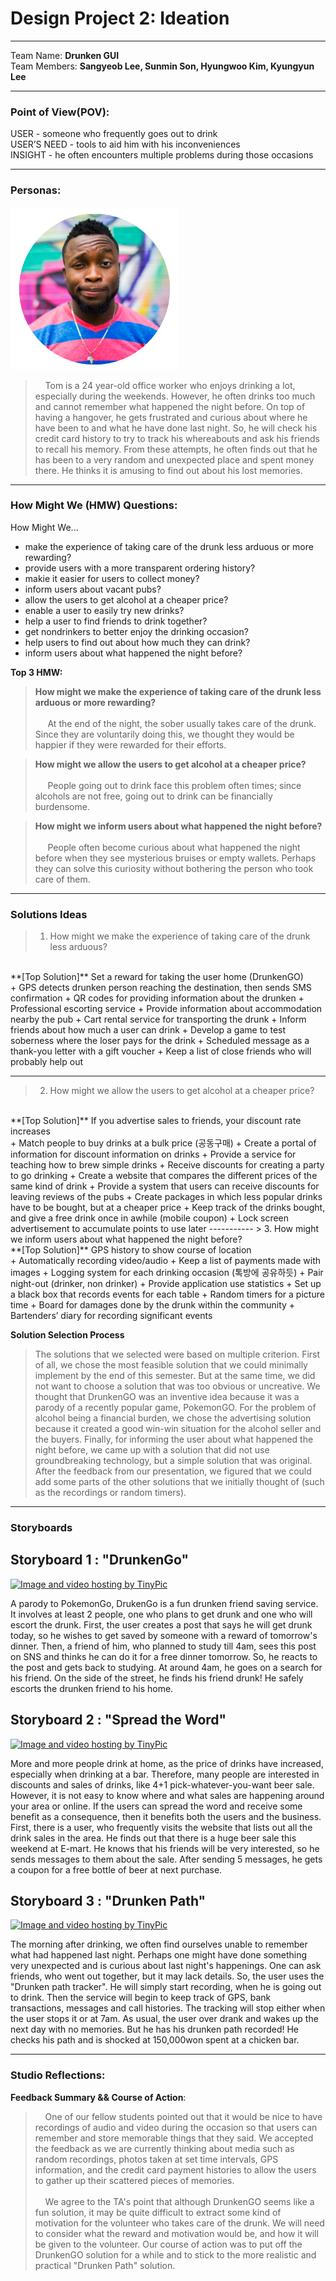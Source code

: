Design Project 2: Ideation
===================
----------
Team Name: **Drunken GUI** <br />
Team Members: **Sangyeob Lee, Sunmin Son, Hyungwoo Kim, Kyungyun Lee**

----------

### **Point of View(POV):**

USER - someone who frequently goes out to drink<br />
USER’S NEED - tools to aid him with his inconveniences<br />
INSIGHT - he often encounters multiple problems during those occasions

-----------
### **Personas:**

<img src="tom.png" />

> &nbsp;&nbsp;&nbsp;&nbsp;Tom is a 24 year-old office worker who enjoys drinking a lot, especially during the weekends. However, he often drinks too much and cannot remember what happened the night before. On top of having a hangover, he gets frustrated and curious about where he have been to and what he have done last night. So, he will check his credit card history to try to track his whereabouts and ask his friends to recall his memory. From these attempts, he often finds out that he has been to a very random and unexpected place and spent money there. He thinks it is amusing to find out about his lost memories. 

-----------
### **How Might We (HMW) Questions:**

How Might We...<br />

+ make the experience of taking care of the drunk less arduous or more rewarding?
+ provide users with a more transparent ordering history?
+ makie it easier for users to collect money?
+ inform users about vacant pubs?
+ allow the users to get alcohol at a cheaper price?
+ enable a user to easily try new drinks?
+ help a user to find friends to drink together?
+ get nondrinkers to better enjoy the drinking occasion?
+ help users to find out about how much they can drink?
+ inform users about what happened the night before?

**Top 3 HMW:**
> **How might we make the experience of taking care of the drunk less arduous or more rewarding?** <br /><br />
> &nbsp;&nbsp;&nbsp;&nbsp; At the end of the night, the sober usually takes care of the drunk. Since they are voluntarily doing this, we thought they would be happier if they were rewarded for their efforts.

> **How might we allow the users to get alcohol at a cheaper price?** <br /><br />
> &nbsp;&nbsp;&nbsp;&nbsp; People going out to drink face this problem often times; since alcohols are not free, going out to drink can be financially burdensome. 

> **How might we inform users about what happened the night before?** <br /><br />
> &nbsp;&nbsp;&nbsp;&nbsp; People often become curious about what happened the night before when they see mysterious bruises or empty wallets. Perhaps they can solve this curiosity without bothering the person who took care of them.

-----------
### **Solutions Ideas**

> 1. How might we make the experience of taking care of the drunk less arduous? 
<br />
**[Top Solution]** Set a reward for taking the user home (DrunkenGO)
<br />
+ GPS detects drunken person reaching the destination, then sends SMS confirmation
+ QR codes for providing information about the drunken
+ Professional escorting service
+ Provide information about accommodation nearby the pub
+ Cart rental service for transporting the drunk
+ Inform friends about how much a user can drink
+ Develop a game to test soberness where the loser pays for the drink
+ Scheduled message as a thank-you letter with a gift voucher
+ Keep a list of close friends who will probably help out

-----------

> 2. How might we allow the users to get alcohol at a cheaper price?
<br />
**[Top Solution]** If you advertise sales to friends, your discount rate increases
<br />
+ Match people to buy drinks at a bulk price (공동구매)
+ Create a portal of information for discount information on drinks
+ Provide a service for teaching how to brew simple drinks
+ Receive discounts for creating a party to go drinking
+ Create a website that compares the different prices of the same kind of drink
+ Provide a system that users can receive discounts for leaving reviews of the pubs
+ Create packages in which less popular drinks have to be bought, but at a cheaper price
+ Keep track of the drinks bought, and give a free drink once in awhile (mobile coupon)
+ Lock screen advertisement to accumulate points to use later
-----------
> 3. How might we inform users about what happened the night before?
<br />
**[Top Solution]** GPS history to show course of location
<br />
+ Automatically recording video/audio
+ Keep a list of payments made with images
+ Logging system for each drinking occasion (톡방에 공유하듯)
+ Pair night-out (drinker, non drinker)
+ Provide application use statistics
+ Set up a black box that records events for each table
+ Random timers for a picture time
+ Board for damages done by the drunk within the community
+ Bartenders’ diary for recording significant events

**Solution Selection Process**
>The solutions that we selected were based on multiple criterion. First of all, we chose the most feasible solution that we could minimally implement by the end of this semester. But at the same time, we did not want to choose a solution that was too obvious or uncreative. We thought that DrunkenGO was an inventive idea because it was a parody of a recently popular game, PokemonGO. For the problem of alcohol being a financial burden, we chose the advertising solution because it created a good win-win situation for the alcohol seller and the buyers. Finally, for informing the user about what happened the night before, we came up with a solution that did not use groundbreaking technology, but a simple solution that was original. After the feedback from our presentation, we figured that we could add some parts of the other solutions that we initially thought of (such as the recordings or random timers).


-----------
### **Storyboards**
## Storyboard 1 : "DrunkenGo"

<a href="http://tinypic.com?ref=33fgbbb" target="_blank"><img src="http://i63.tinypic.com/33fgbbb.jpg" border="0" alt="Image and video hosting by TinyPic"></a>

A parody to PokemonGo, DrukenGo is a fun drunken friend saving service. It involves at least 2 people, one who plans to get drunk and one who will escort the drunk. First, the user creates a post that says he will get drunk today, so he wishes to get saved by someone with a reward of tomorrow's dinner. Then, a friend of him, who planned to study till 4am,  sees this post on SNS and thinks he can do it for a free dinner tomorrow. So, he reacts to the post and gets back to studying. At around 4am, he goes on a search for his friend. On the side of the street, he finds his friend drunk! He safely escorts the drunken friend to his home.

## Storyboard 2 : "Spread the Word"

<a href="http://tinypic.com?ref=2ziwj7n" target="_blank"><img src="http://i66.tinypic.com/2ziwj7n.jpg" border="0" alt="Image and video hosting by TinyPic"></a>

More and more people drink at home, as the price of drinks have increased, especially when drinking at a bar. Therefore, many people are interested in discounts and sales of drinks, like 4+1 pick-whatever-you-want beer sale. However, it is not easy to know where and what sales are happening around your area or online. If the users can spread the word and receive some benefit as a consequence, then it benefits both the users and the business. First, there is a user, who frequently visits the website that lists out all the drink sales in the area. He finds out that there is a huge beer sale this weekend at E-mart. He knows that his friends will be very interested, so he sends messages to them about the sale. After sending 5 messages, he gets a coupon for a free bottle of beer at next purchase.

## Storyboard 3 : "Drunken Path"

<a href="http://tinypic.com?ref=15nt3qe" target="_blank"><img src="http://i65.tinypic.com/15nt3qe.jpg" border="0" alt="Image and video hosting by TinyPic"></a>

The morning after drinking, we often find ourselves unable to remember what had happened last night. Perhaps one might have done something very unexpected and is curious about last night's happenings. One can ask friends, who went out together, but it may lack details. So, the user uses the "Drunken path tracker". He will simply start recording, when he is going out to drink. Then the service will begin to keep track of GPS, bank transactions, messages and call histories. The tracking will stop either when the user stops it or at 7am. As usual, the user over drank and wakes up the next day with no memories. But he has his drunken path recorded! He checks his path and is shocked at 150,000won spent at a chicken bar.


-----------

### **Studio Reflections:** 

**Feedback Summary && Course of Action**: 

>&nbsp;&nbsp;&nbsp;&nbsp;One of our fellow students pointed out that it would be nice to have recordings of audio and video during the occasion so that users can remember and store memorable things that they said. We accepted the feedback as we are currently thinking about media such as random recordings, photos taken at set time intervals, GPS information, and the credit card payment histories to allow the users to gather up their scattered pieces of memories.
<br /><br />
&nbsp;&nbsp;&nbsp;&nbsp;We agree to the TA's point that although DrunkenGO seems like a fun solution, it may be quite difficult to extract some kind of motivation for the volunteer who takes care of the drunk. We will need to consider what the reward and motivation would be, and how it will be given to the volunteer. Our course of action was to put off the DrunkenGO solution for a while and to stick to the more realistic and practical "Drunken Path" solution.
